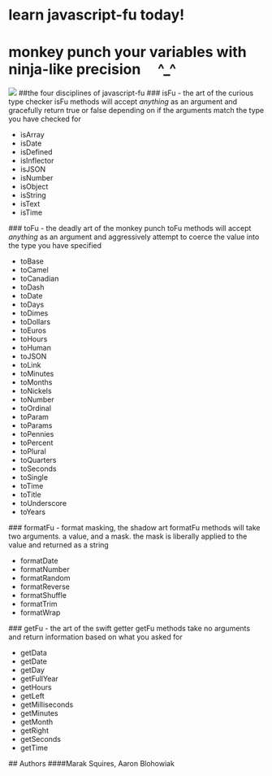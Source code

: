 #  learn javascript-fu today!
#  monkey punch your variables with ninja-like precision &nbsp;&nbsp;&nbsp; ^_^
<img src = "http://imgur.com/32UFx.jpg" border = "0">
##the four disciplines of javascript-fu
### isFu - the art of the curious type checker
isFu methods will accept <em>anything</em> as an argument and gracefully return true or false depending on if the arguments match the type you have checked for
<ul><li>isArray</li><li>isDate</li><li>isDefined</li><li>isInflector</li><li>isJSON</li><li>isNumber</li><li>isObject</li><li>isString</li><li>isText</li><li>isTime</li></ul>
### toFu - the deadly art of the monkey punch
toFu methods will accept <em>anything</em> as an argument and aggressively attempt to coerce the value into the type you have specified 
<ul><li>toBase</li><li>toCamel</li><li>toCanadian</li><li>toDash</li><li>toDate</li><li>toDays</li><li>toDimes</li><li>toDollars</li><li>toEuros</li><li>toHours</li><li>toHuman</li><li>toJSON</li><li>toLink</li><li>toMinutes</li><li>toMonths</li><li>toNickels</li><li>toNumber</li><li>toOrdinal</li><li>toParam</li><li>toParams</li><li>toPennies</li><li>toPercent</li><li>toPlural</li><li>toQuarters</li><li>toSeconds</li><li>toSingle</li><li>toTime</li><li>toTitle</li><li>toUnderscore</li><li>toYears</li></ul>
### formatFu - format masking, the shadow art
formatFu methods will take two arguments. a value, and a mask. the mask is liberally applied to the value and returned as a string
<ul><li>formatDate</li><li>formatNumber</li><li>formatRandom</li><li>formatReverse</li><li>formatShuffle</li><li>formatTrim</li><li>formatWrap</li></ul>
### getFu - the art of the swift getter
getFu methods take no arguments and return information based on what you asked for
<ul><li>getData</li><li>getDate</li><li>getDay</li><li>getFullYear</li><li>getHours</li><li>getLeft</li><li>getMilliseconds</li><li>getMinutes</li><li>getMonth</li><li>getRight</li><li>getSeconds</li><li>getTime</li></ul>
## Authors
####Marak Squires, Aaron Blohowiak